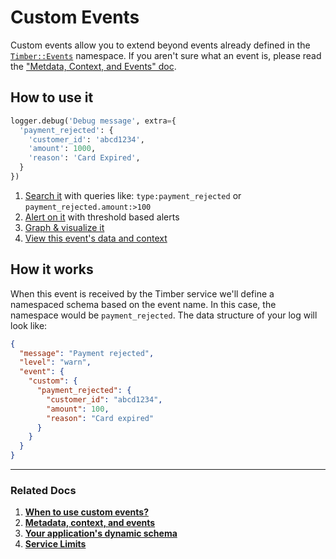 # Custom Events

Custom events allow you to extend beyond events already defined in
the [`Timber::Events`](https://github.com/timberio/timber-python#logging-events-structured-data) namespace. If you aren't sure what an event is, please read the ["Metdata, Context, and Events" doc](/concepts/metadata-context-and-events).


## How to use it

```python
logger.debug('Debug message', extra={
  'payment_rejected': {
    'customer_id': 'abcd1234',
    'amount': 1000,
    'reason': 'Card Expired',
  }
}) 
```

1. [Search it](/app/console/searching) with queries like: `type:payment_rejected` or `payment_rejected.amount:>100`
2. [Alert on it](/app/alerts) with threshold based alerts
3. [Graph & visualize it](/app/graphs)
4. [View this event's data and context](/app/console/view-metadata-and-context)


## How it works

When this event is received by the Timber service we'll define a namespaced schema based on the event name. In this case, the namespace would be `payment_rejected`. The data structure of your log will look like:

```json
{
  "message": "Payment rejected",
  "level": "warn",
  "event": {
    "custom": {
      "payment_rejected": {
        "customer_id": "abcd1234",
        "amount": 100,
        "reason": "Card expired"
      }
    }
  }
}
```

---

### Related Docs

1. [**When to use custom events?**](/timber-guides/when-to-use-custom-events)
2. [**Metadata, context, and events**](/timber-concepts/metadata-context-and-events)
3. [**Your application's dynamic schema**](/timber-concepts/application-schema)
4. [**Service Limits**](/timber-concepts/service-limits)
